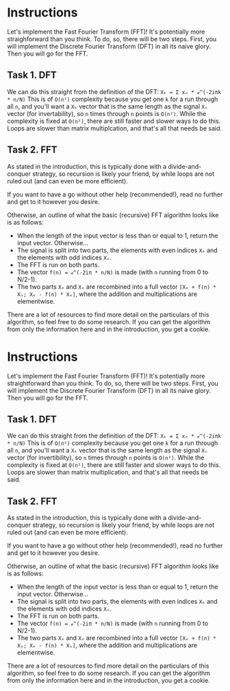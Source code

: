 # Instructions

Let's implement the Fast Fourier Transform (FFT)! 
It's potentially more straighforward than you think. 
To do, so, there will be two steps.
First, you will implement the Discrete Fourier Transform (DFT) in all its naive glory.
Then you will go for the FFT.

## Task 1. DFT

We can do this straight from the definition of the DFT: `Xₖ = Σ xₙ * ℯ^(-2iπk * n/N)`
This is of `O(n²)` complexity because you get one `k` for a run through all `n`, and you'll want a `Xₖ` vector that is the same length as the signal `Xₙ` vector (for invertability), so `n` times through `n` points is `O(n²)`.
While the complexity is fixed at `O(n²)`, there are still faster and slower ways to do this.
Loops are slower than matrix multiplcation, and that's all that needs be said.

## Task 2. FFT

As stated in the introduction, this is typically done with a divide-and-conquer strategy, so recursion is likely your friend, by while loops are not ruled out (and can even be more efficient).

If you want to have a go without other help (recommended!), read no further and get to it however you desire.

Otherwise, an outline of what the basic (recursive) FFT algorithm looks like is as follows:
- When the length of the input vector is less than or equal to 1, return the input vector. Otherwise...
- The signal is split into two parts, the elements with even indices `Xₑ` and the elements with odd indices `Xₒ`.
- The FFT is run on both parts.
- The vector `f(n) = ℯ^(-2iπ * n/N)` is made (with `n` running from 0 to N/2-1).
- The two parts `Xₑ` and `Xₒ` are recombined into a full vector `[Xₑ + f(n) * Xₒ; Xₑ - f(n) * Xₒ]`, where the addition and multiplications are elementwise.

There are a lot of resources to find more detail on the particulars of this algorithm, so feel free to do some research.
If you can get the algorithm from only the information here and in the introduction, you get a cookie.
# Instructions

Let's implement the Fast Fourier Transform (FFT)! 
It's potentially more straightforward than you think. 
To do, so, there will be two steps.
First, you will implement the Discrete Fourier Transform (DFT) in all its naive glory.
Then you will go for the FFT.

## Task 1. DFT

We can do this straight from the definition of the DFT: `Xₖ = Σ xₙ * ℯ^(-2iπk * n/N)`
This is of `O(n²)` complexity because you get one `k` for a run through all `n`, and you'll want a `Xₖ` vector that is the same length as the signal `Xₙ` vector (for invertibility), so `n` times through `n` points is `O(n²)`.
While the complexity is fixed at `O(n²)`, there are still faster and slower ways to do this.
Loops are slower than matrix multiplication, and that's all that needs be said.

## Task 2. FFT

As stated in the introduction, this is typically done with a divide-and-conquer strategy, so recursion is likely your friend, by while loops are not ruled out (and can even be more efficient).

If you want to have a go without other help (recommended!), read no further and get to it however you desire.

Otherwise, an outline of what the basic (recursive) FFT algorithm looks like is as follows:
- When the length of the input vector is less than or equal to 1, return the input vector. Otherwise...
- The signal is split into two parts, the elements with even indices `Xₑ` and the elements with odd indices `Xₒ`.
- The FFT is run on both parts.
- The vector `f(n) = ℯ^(-2iπ * n/N)` is made (with `n` running from 0 to N/2-1).
- The two parts `Xₑ` and `Xₒ` are recombined into a full vector `[Xₑ + f(n) * Xₒ; Xₑ - f(n) * Xₒ]`, where the addition and multiplications are elementwise.

There are a lot of resources to find more detail on the particulars of this algorithm, so feel free to do some research.
If you can get the algorithm from only the information here and in the introduction, you get a cookie.
